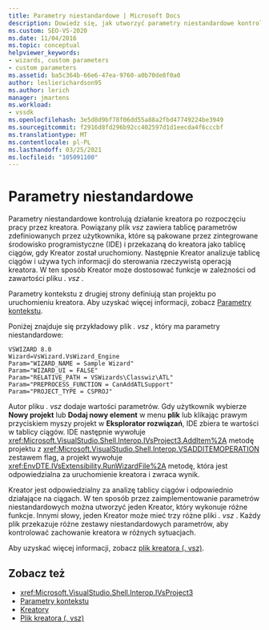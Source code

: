 ```yaml
---
title: Parametry niestandardowe | Microsoft Docs
description: Dowiedz się, jak utworzyć parametry niestandardowe kontrolujące działanie kreatora po rozpoczęciu pracy przez kreatora, modyfikując plik. vsz.
ms.custom: SEO-VS-2020
ms.date: 11/04/2016
ms.topic: conceptual
helpviewer_keywords:
- wizards, custom parameters
- custom parameters
ms.assetid: ba5c364b-66e6-47ea-9760-a0b70de8f0a0
author: leslierichardson95
ms.author: lerich
manager: jmartens
ms.workload:
- vssdk
ms.openlocfilehash: 3e5d8d9bf78f06dd55a88a2fbd47749224be3949
ms.sourcegitcommit: f2916d8fd296b92cc402597d1d1eecda4f6cccbf
ms.translationtype: MT
ms.contentlocale: pl-PL
ms.lasthandoff: 03/25/2021
ms.locfileid: "105091100"
---
```

# <a name="custom-parameters"></a>Parametry niestandardowe
Parametry niestandardowe kontrolują działanie kreatora po rozpoczęciu pracy przez kreatora. Powiązany plik *vsz* zawiera tablicę parametrów zdefiniowanych przez użytkownika, które są pakowane przez zintegrowane środowisko programistyczne (IDE) i przekazaną do kreatora jako tablicę ciągów, gdy Kreator został uruchomiony. Następnie Kreator analizuje tablicę ciągów i używa tych informacji do sterowania rzeczywistą operacją kreatora. W ten sposób Kreator może dostosować funkcje w zależności od zawartości pliku *. vsz* .

 Parametry kontekstu z drugiej strony definiują stan projektu po uruchomieniu kreatora. Aby uzyskać więcej informacji, zobacz [Parametry kontekstu](../../extensibility/internals/context-parameters.md).

 Poniżej znajduje się przykładowy plik *. vsz* , który ma parametry niestandardowe:

```
VSWIZARD 8.0
Wizard=VsWizard.VsWizard_Engine
Param="WIZARD_NAME = Sample Wizard"
Param="WIZARD_UI = FALSE"
Param="RELATIVE_PATH = VSWizards\Classwiz\ATL"
Param="PREPROCESS_FUNCTION = CanAddATLSupport"
Param="PROJECT_TYPE = CSPROJ"
```

 Autor pliku *. vsz* dodaje wartości parametrów. Gdy użytkownik wybierze **Nowy projekt** lub **Dodaj nowy element** w menu **plik** lub klikając prawym przyciskiem myszy projekt w **Eksplorator rozwiązań**, IDE zbiera te wartości w tablicy ciągów. IDE następnie wywołuje <xref:Microsoft.VisualStudio.Shell.Interop.IVsProject3.AddItem%2A> metodę projektu z <xref:Microsoft.VisualStudio.Shell.Interop.VSADDITEMOPERATION> zestawem flag, a projekt wywołuje <xref:EnvDTE.IVsExtensibility.RunWizardFile%2A> metodę, która jest odpowiedzialna za uruchomienie kreatora i zwraca wynik.

 Kreator jest odpowiedzialny za analizę tablicy ciągów i odpowiednio działające na ciągach. W ten sposób przez zaimplementowanie parametrów niestandardowych można utworzyć jeden Kreator, który wykonuje różne funkcje. Innymi słowy, jeden Kreator może mieć trzy różne pliki *. vsz* . Każdy plik przekazuje różne zestawy niestandardowych parametrów, aby kontrolować zachowanie kreatora w różnych sytuacjach.

 Aby uzyskać więcej informacji, zobacz [plik kreatora (. vsz)](../../extensibility/internals/wizard-dot-vsz-file.md).

## <a name="see-also"></a>Zobacz też
- <xref:Microsoft.VisualStudio.Shell.Interop.IVsProject3>
- [Parametry kontekstu](../../extensibility/internals/context-parameters.md)
- [Kreatory](../../extensibility/internals/wizards.md)
- [Plik kreatora (. vsz)](../../extensibility/internals/wizard-dot-vsz-file.md)
